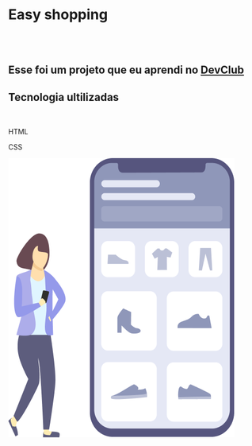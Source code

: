 <h1>Easy shopping</h1>
<br>
<br>
<h2>Esse foi um projeto que eu aprendi no <a href="https://rodolfomori.com.br/devclub">DevClub</a></h2>

<h2>Tecnologia ultilizadas</h2>
<br>
<p>HTML</p>
<p>CSS</p>
<img src="https://github.com/Felipeg1988/Easy-Shopping/blob/main/assets/Illustration-3-3.png?raw=true"/>

